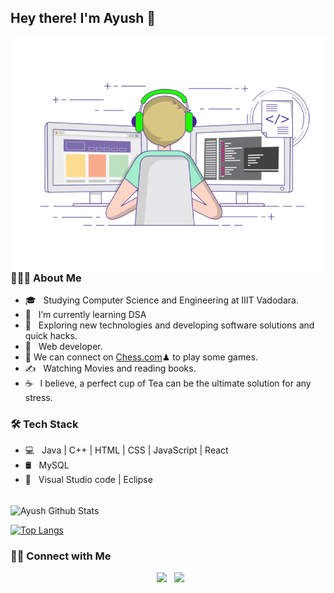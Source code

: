         
<h2> Hey there! I'm Ayush 👋 </h2>
<img align="right" alt="GIF" src="https://raw.githubusercontent.com/devSouvik/devSouvik/master/gif3.gif" width="500"/>

<h3> 👨🏻‍💻 About Me </h3>

- 🎓 &nbsp; Studying Computer Science and Engineering at IIIT Vadodara.
- 🔭 &nbsp; I’m currently learning DSA
- 🤔 &nbsp; Exploring new technologies and developing software solutions and quick hacks.
- 💼 &nbsp; Web developer.
- 👯 We can connect on [Chess.com](https://www.chess.com/member/ayushchandil)♟ to play some games.
- ✍️ &nbsp; Watching Movies and reading books.
- ☕ &nbsp; I believe, a perfect cup of Tea can be the ultimate solution for any stress. 

<h3>🛠 Tech Stack</h3>

- 💻 &nbsp; Java | C++ | HTML | CSS | JavaScript | React
- 🛢 &nbsp; MySQL
- 🔧 &nbsp; Visual Studio code | Eclipse


<br>

<!-- ![souvik's Github Stats](https://github-readme-stats.vercel.app/api?username=devSouvik&show_icons=true&title_color=fff&icon_color=79ff97&text_color=9f9f9f&bg_color=151515) -->
<img align="center" src="https://github-readme-stats-pearl-ten-99.vercel.app/api?username=ayush-chandil&include_all_commits=true&count_private=true&show_icons=true&line_height=20&title_color=7A7ADB&icon_color=2234AE&text_color=D3D3D3&bg_color=0,000000,130F40" alt="Ayush Github Stats">

</br>


[![Top Langs](https://github-readme-stats-pearl-ten-99.vercel.app/api/top-langs/?username=ayush-chandil&layout=compact&text_color=daf7dc&bg_color=151515)](https://github.com/ayush-chandil/github-readme-stats)

<h3> 🤝🏻 Connect with Me </h3>

<p align="center">
 &nbsp; <a href="https://www.linkedin.com/in/ayush-chandil/" target="_blank" rel="noopener noreferrer"><img src="https://img.icons8.com/plasticine/100/000000/linkedin.png" width="50" /></a>
&nbsp; <a href="mailto:ayushchandil553@gmail.com" target="_blank" rel="noopener noreferrer"><img src="https://img.icons8.com/plasticine/100/000000/gmail.png"  width="50" /></a>
</p>

































  




   
